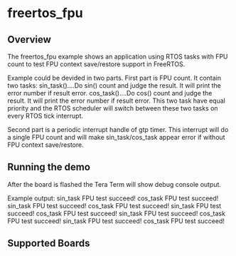 # freertos_fpu

## Overview

The freertos_fpu example shows an application using RTOS tasks with FPU count to test FPU context
save/restore support in FreeRTOS.

Example could be devided in two parts. First part is FPU count. It contain two tasks:
sin_task()....Do sin() count and judge the result. It will print the error number if result error.
cos_task()....Do cos() count and judge the result. It will print the error number if result error.
This two task have equal priority and the RTOS scheduler will switch between these two tasks 
on every RTOS tick interrupt.

Second part is a periodic interrupt handle of gtp timer. This interrupt will do a single FPU count and
will make sin_task/cos_task appear error if without FPU context save/restore.


## Running the demo
After the board is flashed the Tera Term will show debug console output.

Example output:
sin_task FPU test succeed!
cos_task FPU test succeed!
sin_task FPU test succeed!
cos_task FPU test succeed!
sin_task FPU test succeed!
cos_task FPU test succeed!
sin_task FPU test succeed!
cos_task FPU test succeed!
sin_task FPU test succeed!
cos_task FPU test succeed!

## Supported Boards

